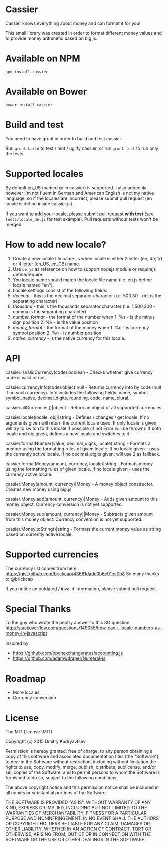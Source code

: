 # Cassier
Cassier knows everything about money and can format it for you!

This small library was created in order to format different money values and to provide money arithmetic based on big.js.

# Available on NPM
```npm install cassier```

# Available on Bower
```bower install cassier```

# Build and test
You need to have grunt in order to build and test cassier.

Run ```grunt build``` to test / hint / uglify cassier, or run ```grunt test``` to run only the tests.

# Supported locales
By default en_US (named ```en``` in cassier) is supported. I also added ```de``` however I'm not fluent in German and American English is not my native language, so if the locales are incorrect, please submit pull request (en locale is define inside cassier.js).

If you want to add your locale, please submit pull request **with test** (see ```tests/locale_de.js``` for test example). Pull requests without tests won't be merged.

# How to add new locale?
1. Create a new locale file name <locale>.js when locale is either 2 letter (en, de, fr) or 4 letter (en_US, en_GB) name.
2. Use ```de.js``` as reference on how to support nodejs module or requirejs define/require.
3. You locale name should match the locale file name (i.e. en.js define locale named "en").
4. Locale settings consist of the following fields:
  1. *decimal* - this is the decimal separator character (i.e. 500.30 - dot is the separating character)
  2. *thousand* - this is the thousands separator character (i.e. 1,500,300 - comma is the separating character)
  3. *number_format* - the format of the number when
    1. %s - is the minus sign position
    2. %v - is the value position
  4. *money_format* - the format of the money when
    1. %c - is currency symbol position
    2. %n - is number position
  5. *native_currency* - is the native currency for this locale.

# API
cassier.isValidCurrency(code):boolean - Checks whether give currency code is valid or not.

cassier.currencyInfo(code):object|null - Returns currency info by code (null if no such currency). Info includes the following fields: name, symbol, symbol_native, decimal_digits, rounding, code, name_plural.

cassier.allCurrencies()|object - Return an object of all supported currencies.

cassier.locale(locale, obj)|string - Defines / changes / get locale. If no arguments given will return the current locale used. If only locale is given, will try to switch to this locale if possible (if not Error will be thrown). If both locale and obj given, defines a new locale and switches to it.

cassier.formatNumber(value, decimal_digits, locale)|string - Formats a number using the formatting rules of given locale. If no locale given - uses the currently active locale. If no decimal_digits given, will use 2 as fallback.

cassier.formatMoney(amount, currency, locale)|string - Formats money using the formatting rules of given locale. If no locale given - uses the currency active locale.

cassier.Money(amount, currency)|Money - A money object constructor. Creates new money using big.js.

cassier.Money.add(amount, currency)|Money - Adds given amount to this money object. Currency conversion is not yet supported.

cassier.Money.sub(amount, currency)|Money - Subtracts given amount from this money object. Currency conversion is not yet supported.

cassier.Money.toString()|string - Formats the current money value as string based on currently active locale.

# Supported currencies
The currency list comes from here https://gist.github.com/brickcap/43681dadc0b6c91ec0b8
So many thanks to @brickcap

If you notice an outdated / invalid information, please submit pull request.

# Special Thanks
To the guy who wrote the peotry answer to this SO question http://stackoverflow.com/questions/149055/how-can-i-locale-numbers-as-money-in-javascript

Inspired by:
- https://github.com/openexchangerates/accounting.js
- https://github.com/adamwdraper/Numeral-js

# Roadmap
* More locales
* Currency conversion

# License
The MIT License (MIT)

Copyright (c) 2015 Dmitry <skwee357> Kudryavtsev

Permission is hereby granted, free of charge, to any person obtaining a copy
of this software and associated documentation files (the "Software"), to deal
in the Software without restriction, including without limitation the rights
to use, copy, modify, merge, publish, distribute, sublicense, and/or sell
copies of the Software, and to permit persons to whom the Software is
furnished to do so, subject to the following conditions:

The above copyright notice and this permission notice shall be included in all
copies or substantial portions of the Software.

THE SOFTWARE IS PROVIDED "AS IS", WITHOUT WARRANTY OF ANY KIND, EXPRESS OR
IMPLIED, INCLUDING BUT NOT LIMITED TO THE WARRANTIES OF MERCHANTABILITY,
FITNESS FOR A PARTICULAR PURPOSE AND NONINFRINGEMENT. IN NO EVENT SHALL THE
AUTHORS OR COPYRIGHT HOLDERS BE LIABLE FOR ANY CLAIM, DAMAGES OR OTHER
LIABILITY, WHETHER IN AN ACTION OF CONTRACT, TORT OR OTHERWISE, ARISING FROM,
OUT OF OR IN CONNECTION WITH THE SOFTWARE OR THE USE OR OTHER DEALINGS IN THE
SOFTWARE.
